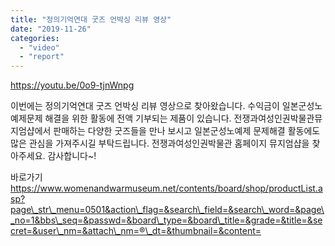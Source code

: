 ```yaml
---
title: "정의기억연대 굿즈 언박싱 리뷰 영상"
date: "2019-11-26"
categories: 
  - "video"
  - "report"
---
```


https://youtu.be/0o9-tjnWnpg

이번에는 정의기억연대 굿즈 언박싱 리뷰 영상으로 찾아왔습니다. 수익금이 일본군성노예제문제 해결을 위한 활동에 전액 기부되는 제품이 있습니다. 전쟁과여성인권박물관뮤지엄샵에서 판매하는 다양한 굿즈들을 만나 보시고 일본군성노예제 문제해결 활동에도 많은 관심을 가져주시길 부탁드립니다. 전쟁과여성인권박물관 홈페이지 뮤지엄샵을 찾아주세요. 감사합니다~!

바로가기 https://www.womenandwarmuseum.net/contents/board/shop/productList.asp?page\_str\_menu=0501&action\_flag=&search\_field=&search\_word=&page\_no=1&bbs\_seq=&passwd=&board\_type=&board\_title=&grade=&title=&secret=&user\_nm=&attach\_nm=®\_dt=&thumbnail=&content=
